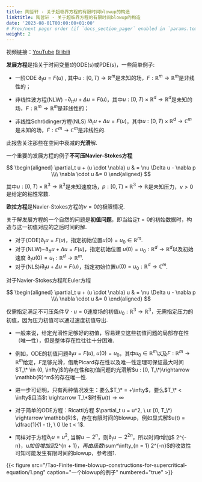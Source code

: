 ```yaml
---
title: 陶哲轩 - 关于超临界方程的有限时间blowup的构造
linktitle: 陶哲轩 - 关于超临界方程的有限时间blowup的构造
date: '2023-08-01T00:00:00+01:00'
# Prev/next pager order (if `docs_section_pager` enabled in `params.toml`)
weight: 2
---
```

视频链接：[YouTube](https://youtu.be/_ckfHYuAjRA) [Bilibili](https://www.bilibili.com/video/BV1w64y1i71f/?share_source=copy_web&vd_source=c03d7cc5fdf8b11a02fed28dafbf15b3)



**发展方程**是指关于时间变量$t$的ODE(s)或PDE(s)，一些简单例子:

* 一阶ODE $\partial_t u = F(u)$ , 其中$u :[0, T) \rightarrow \mathbb{R}^m$是未知的场，$F : \mathbb{R}^m \rightarrow \mathbb{R}^m$是非线性的；
* 非线性波方程(NLW) $- \partial_{tt} u + \Delta u = F(u)$，其中$u: [0, T) \times \mathbb{R}^d \rightarrow \mathbb{R}^d$是未知的场，$F : \mathbb{R}^m \rightarrow \mathbb{R}^m$是非线性的；

* 非线性Schrödinger方程(NLS) $i \partial_t u + \Delta u = F(u)$，其中$u: [0, T) \times \mathbb{R}^d \rightarrow \mathbb{C}^m$是未知的场，$F: \mathbb{C}^m \rightarrow \mathbb{C}^m$是非线性的.

此报告关注那些在空间中衰减的**光滑**解.


一个重要的发展方程的例子**不可压Navier-Stokes方程**

$$
\begin{aligned}
\partial_t u + (u \cdot \nabla) u & =  \nu \Delta u - \nabla p \\\\
\nabla \cdot u &= 0
\end{aligned}
$$

其中$u : [0, T) \times \mathbb{R}^3 \rightarrow \mathbb{R}^3$是未知速度场，$p: [0, T) \times \mathbb{R}^3 \rightarrow \mathbb{R}$是未知压力，$\nu > 0$是给定的粘性常数.

**欧拉方程**是Navier-Stokes方程的$\nu = 0$的极限情况.

关于解发展方程的一个自然的问题是**初值问题**，即当给定$t = 0$的初始数据时，构造与这一初值对应的之后时间的解.

* 对于(ODE)$\partial_t u = F(u)$，指定初始位置$u(0) = u_0 \in \mathbb{R}^m$.
* 对于(NLW)$- \partial_{tt} u + \Delta u = F(u)$，指定初始位置 $u(0) = u_0:\mathbb{R}^d \rightarrow \mathbb{R}^d$以及初始速度 $\partial_t u(0) = u_1: \mathbb{R}^d \rightarrow \mathbb{R}^m.$
* 对于(NLS)$i \partial_t u + \Delta u = F(u)$，指定初始位置$u(0) = u_0: \mathbb{R}^d \rightarrow \mathbb{C}^m$.

对于Navier-Stokes方程和Euler方程

$$
\begin{aligned}
\partial_t u + (u \cdot \nabla) u & =  \nu \Delta u - \nabla p \\\\
\nabla \cdot u &= 0
\end{aligned}
$$

仅需指定满足不可压条件$\nabla \cdot u = 0$速度场的初值$u_0: \mathbb{R}^3 \rightarrow \mathbb{R}^3$，无需指定压力的初值，因为压力初值可以通过速度初值导出.

- 一般来说，给定光滑性足够好的初值，容易建立这些初值问题的局部存在性（唯一性），但是整体存在性往往十分困难.

- 例如，ODE的初值问题$\partial_t u = F(u), \  u(0) = u_0$，其中$u_0 \in \mathbb{R}^m$以及$F : \mathbb{R}^m \rightarrow \mathbb{R}^m$给定，$F$足够光滑，借助Picard存在性以及唯一性定理可保证最大时间$T_\* \in (0, \infty]$的存在性和初值问题的光滑解$u : [0, T_\*)\rightarrow \mathbb{R}^m$的存在唯一性.

- 进一步可证明，只有两种情况发生：要么$T_\* =  +\infty$，要么$T_\* < \infty$且当$t \rightarrow T_\*$时有$u(t) \rightarrow \infty$

- 对于简单的ODE方程：Ricatti方程 $\partial_t u = u^2, \  u: [0, T_\*) \rightarrow \mathbb{R}$，存在有限时间的blowup，例如显式解$u(t) = \dfrac{1}{1 - t}, \ 0 \le t < 1$.

- 同样对于方程$\partial_t u = u^2$, 当解$u \sim 2^n$，则$\partial_t u \sim 2^{2n}$，所以时间$t$增加$ 2^{-n}$，$u$加倍增加到$2^{n + 1}$，再由级数$\sum^\infty_{n = 1} 2^{-n}$的收敛性可知可能发生有限时间的blowup，参考图1.

{{< figure src="/Tao-Finite-time-blowup-constructions-for-supercritical-equation/1.png" caption="一个blowup的例子" numbered="true" >}}




